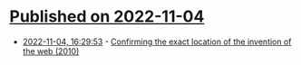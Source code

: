 # [Published on 2022-11-04](index.md)

* [2022-11-04, 16:29:53](https://news.ycombinator.com/item?id=33469405) - [Confirming the exact location of the invention of the web (2010)](http://davidgalbraith.org/uncategorized/the-exact-location-where-the-web-was-invented/2343/)
